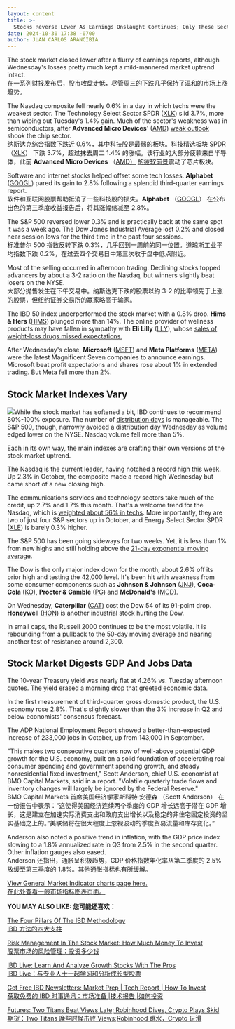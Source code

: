 ```yaml
---
layout: content
title: >-
  Stocks Reverse Lower As Earnings Onslaught Continues; Only These Sectors Are Up This Month	随着收益冲击的持续，股市反转走低;本月只有这些板块上涨
date: 2024-10-30 17:38 -0700
author: JUAN CARLOS ARANCIBIA
---
```






The stock market closed lower after a flurry of earnings reports, although Wednesday's losses pretty much kept a mild-mannered market uptrend intact.  
在一系列财报发布后，股市收盘走低，尽管周三的下跌几乎保持了温和的市场上涨趋势。


The Nasdaq composite fell nearly 0.6% in a day in which techs were the weakest sector. The Technology Select Sector SPDR ([XLK](https://research.investors.com/quote.aspx?symbol=XLK)) slid 3.7%, more than wiping out Tuesday's 1.4% gain. Much of the sector's weakness was in semiconductors, after **Advanced Micro Devices**' ([AMD](https://research.investors.com/quote.aspx?symbol=AMD)) [weak outlook](https://www.investors.com/news/technology/amd-stock-advanced-micro-devices-q3-2024-earnings/) shook the chip sector.  
纳斯达克综合指数下跌近 0.6%，其中科技股是最弱的板块。科技精选板块 SPDR （[XLK](https://research.investors.com/quote.aspx?symbol=XLK)） 下跌 3.7%，超过抹去周二 1.4% 的涨幅。该行业的大部分疲软来自半导体，此前 **Advanced Micro Devices** （[AMD）](https://research.investors.com/quote.aspx?symbol=AMD) [的疲软前景](https://www.investors.com/news/technology/amd-stock-advanced-micro-devices-q3-2024-earnings/)震动了芯片板块。




Software and internet stocks helped offset some tech losses. **Alphabet** ([GOOGL](https://research.investors.com/quote.aspx?symbol=GOOGL)) pared its gain to 2.8% following a splendid third-quarter earnings report.  
软件和互联网股票帮助抵消了一些科技股的损失。**Alphabet** （[GOOGL](https://research.investors.com/quote.aspx?symbol=GOOGL)） 在公布出色的第三季度收益报告后，将其涨幅缩减至 2.8%。


The S&P 500 reversed lower 0.3% and is practically back at the same spot it was a week ago. The Dow Jones Industrial Average lost 0.2% and closed near session lows for the third time in the past four sessions.  
标准普尔 500 指数反转下跌 0.3%，几乎回到一周前的同一位置。道琼斯工业平均指数下跌 0.2%，在过去四个交易日中第三次收于盘中低点附近。


Most of the selling occurred in afternoon trading. Declining stocks topped advancers by about a 3-2 ratio on the Nasdaq, but winners slightly beat losers on the NYSE.  
大部分抛售发生在下午交易中。纳斯达克下跌的股票以约 3-2 的比率领先于上涨的股票，但纽约证券交易所的赢家略高于输家。


The IBD 50 index underperformed the stock market with a 0.8% drop. **Hims & Hers** ([HIMS](https://research.investors.com/quote.aspx?symbol=HIMS)) plunged more than 14%. The online provider of wellness products may have fallen in sympathy with **Eli Lilly** ([LLY](https://research.investors.com/quote.aspx?symbol=LLY)), whose [sales of weight-loss drugs missed expectations.](https://www.investors.com/news/technology/eli-lilly-stock-eli-lilly-earnings-diabetes-weight-loss-drugs/)  


After Wednesday's close, **Microsoft** ([MSFT](https://research.investors.com/quote.aspx?symbol=MSFT)) and **Meta Platforms** ([META](https://research.investors.com/quote.aspx?symbol=META)) were the latest Magnificent Seven companies to announce earnings. Microsoft beat profit expectations and shares rose about 1% in extended trading. But Meta fell more than 2%.  


Stock Market Indexes Vary
-------------------------


![](https://www.investors.com/wp-content/uploads/2024/10/MP103024-179x300.jpg)While the stock market has softened a bit, IBD continues to recommend 80%-100% exposure. The number of [distribution days](https://www.investors.com/how-to-invest/investors-corner/stock-market-timing-the-subtle-sign-of-market-tops/) is manageable. The S&P 500, though, narrowly avoided a distribution day Wednesday as volume edged lower on the NYSE. Nasdaq volume fell more than 5%.  


Each in its own way, the main indexes are crafting their own versions of the stock market uptrend.  


The Nasdaq is the current leader, having notched a record high this week. Up 2.3% in October, the composite made a record high Wednesday but came short of a new closing high.  


The communications services and technology sectors take much of the credit, up 2.7% and 1.7% this month. That's a welcome trend for the Nasdaq, which is [weighted about 56% in techs](https://www.nasdaq.com/articles/nasdaq-composite-benchmark-for-the-21st-century). More importantly, they are two of just four S&P sectors up in October, and Energy Select Sector SPDR ([XLE](https://research.investors.com/quote.aspx?symbol=XLE)) is barely 0.3% higher.  


The S&P 500 has been going sideways for two weeks. Yet, it is less than 1% from new highs and still holding above the [21-day exponential moving average](https://www.investors.com/how-to-invest/investors-corner/how-to-trade-stocks-using-21-day-exponential-moving-average/).  


The Dow is the only major index down for the month, about 2.6% off its prior high and testing the 42,000 level. It's been hit with weakness from some consumer components such as **Johnson & Johnson** ([JNJ](https://research.investors.com/quote.aspx?symbol=JNJ)), **Coca-Cola** ([KO](https://research.investors.com/quote.aspx?symbol=KO)), **Procter & Gamble** ([PG](https://research.investors.com/quote.aspx?symbol=PG)) and **McDonald's** ([MCD](https://research.investors.com/quote.aspx?symbol=MCD)).  


On Wednesday, **Caterpillar** ([CAT](https://research.investors.com/quote.aspx?symbol=CAT)) cost the Dow 54 of its 91-point drop. **Honeywell** ([HON](https://research.investors.com/quote.aspx?symbol=HON)) is another industrial stock hurting the Dow.  


In small caps, the Russell 2000 continues to be the most volatile. It is rebounding from a pullback to the 50-day moving average and nearing another test of resistance around 2,300.  


Stock Market Digests GDP And Jobs Data
--------------------------------------


The 10-year Treasury yield was nearly flat at 4.26% vs. Tuesday afternoon quotes. The yield erased a morning drop that greeted economic data.  


In the first measurement of third-quarter gross domestic product, the U.S. economy rose 2.8%. That's slightly slower than the 3% increase in Q2 and below economists' consensus forecast.  


The ADP National Employment Report showed a better-than-expected increase of 233,000 jobs in October, up from 143,000 in September.  


"This makes two consecutive quarters now of well-above potential GDP growth for the U.S. economy, built on a solid foundation of accelerating real consumer spending and government spending growth, and steady nonresidential fixed investment," Scott Anderson, chief U.S. economist at BMO Capital Markets, said in a report. "Volatile quarterly trade flows and inventory changes will largely be ignored by the Federal Reserve."  
BMO Capital Markets 首席美国经济学家斯科特·安德森 （Scott Anderson） 在一份报告中表示：“这使得美国经济连续两个季度的 GDP 增长远高于潜在 GDP 增长，这是建立在加速实际消费支出和政府支出增长以及稳定的非住宅固定投资的坚实基础之上的。”美联储将在很大程度上忽视波动的季度贸易流量和库存变化。”


Anderson also noted a positive trend in inflation, with the GDP price index slowing to a 1.8% annualized rate in Q3 from 2.5% in the second quarter. Other inflation gauges also eased.  
Anderson 还指出，通胀呈积极趋势，GDP 价格指数年化率从第二季度的 2.5% 放缓至第三季度的 1.8%。其他通胀指标也有所缓解。


[View General Market Indicator charts page here.  
在此处查看一般市场指标图表页面。](https://www.investors.com/wp-content/uploads/2024/10/DailyGMI_103024.pdf)


**YOU MAY ALSO LIKE: 您可能还喜欢：**


[The Four Pillars Of The IBD Methodology  
IBD 方法的四大支柱](https://www.investors.com/how-to-invest/investors-corner/stock-market-investing-ibd-methodology/)


[Risk Management In The Stock Market: How Much Money To Invest  
股票市场的风险管理：投资多少钱](https://www.investors.com/how-to-invest/investors-corner/risk-management-in-the-stock-market-how-much-money-to-invest-now/)


[IBD Live: Learn And Analyze Growth Stocks With The Pros  
IBD Live：与专业人士一起学习和分析成长型股票](https://shop.investors.com/offer/splashresponsive.aspx?id=IBD-Live&intcode=icmhpbrdcstmsg|cms|ibdlive|2019|11|ibdlive|na|707596&src=A00387A)


[Get Free IBD Newsletters: Market Prep \| Tech Report \| How To Invest  
获取免费的 IBD 时事通讯：市场准备 |技术报告 |如何投资](https://shop.investors.com/offer/splashresponsive.aspx?id=newsletters-howtoinvest)


[Futures: Two Titans Beat Views Late; Robinhood Dives, Crypto Plays Skid  
期货：Two Titans 晚些时候击败 Views;Robinhood 跳水，Crypto 玩滑](https://www.investors.com/market-trend/stock-market-today/dow-jones-futures-microsoft-meta-earnings-robinhood-bitcoin-plays/)




